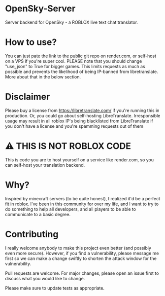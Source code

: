 # OpenSky-Server
Server backend for OpenSky - a ROBLOX live text chat translator.

# How to use?
You can just pate the link to the public git repo on render.com, or self-host on a VPS if you're super cool. PLEASE note that you should change "use_json" to True for bigger games. This limits requests as much as possible and prevents the likelihood of being IP-banned from libretranslate. More about that in the below section.

# Disclaimer
Please buy a license from https://libretranslate.com/ if you're running this in production. Or, you could go about self-hosting LibreTranslate. Irresponsible usage may result in all roblox IP's being blacklisted from LibreTranslate if you don't have a license and you're spamming requests out of them

# ⚠️ THIS IS NOT ROBLOX CODE
This is code you are to host yourself on a service like render.com, so you can self-host your translation backend. 

# Why?
Inspired by minecraft servers (to be quite honest), I realized it'd be a perfect fit in roblox. I've been in this community for over my life, and I want to try to do something to help all developers, and all players to be able to communicate to a basic degree.

# Contributing
I really welcome anybody to make this project even better (and possibly even more secure).
However, if you find a vulnerability, please message me first so we can make a change swiftly to shorten the attack window for the vulnerability.

Pull requests are welcome. For major changes, please open an issue first to discuss what you would like to change.

Please make sure to update tests as appropriate.
